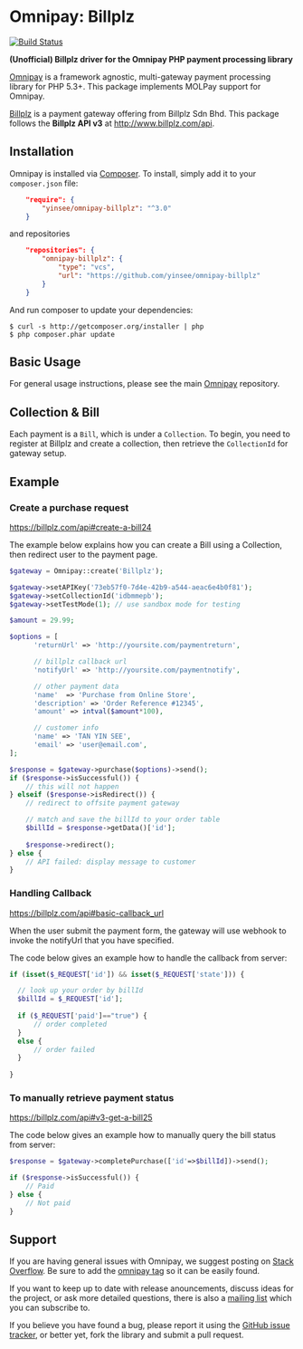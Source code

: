 # Omnipay: Billplz
[![Build Status](https://travis-ci.org/yinsee/omnipay-billplz.svg?branch=master)](https://travis-ci.org/yinsee/omnipay-billplz)

**(Unofficial) Billplz driver for the Omnipay PHP payment processing library**

[Omnipay](https://github.com/thephpleague/omnipay) is a framework agnostic, multi-gateway payment
processing library for PHP 5.3+. This package implements MOLPay support for Omnipay.

[Billplz](http://www.billplz.com) is a payment gateway offering from Billplz Sdn Bhd. 
This package follows the **Billplz API v3** at http://www.billplz.com/api.

## Installation

Omnipay is installed via [Composer](http://getcomposer.org/). To install, simply add it
to your `composer.json` file:

```json
    "require": {
        "yinsee/omnipay-billplz": "^3.0"
    }
```

and repositories
```json
    "repositories": {
        "omnipay-billplz": {
            "type": "vcs",
            "url": "https://github.com/yinsee/omnipay-billplz"
        }
    }
```

And run composer to update your dependencies:

    $ curl -s http://getcomposer.org/installer | php
    $ php composer.phar update

## Basic Usage

For general usage instructions, please see the main [Omnipay](https://github.com/thephpleague/omnipay)
repository.

## Collection & Bill
Each payment is a `Bill`, which is under a `Collection`. To begin, you need to register at Billplz and create a collection, then retrieve the `CollectionId` for gateway setup.

## Example

### Create a purchase request
https://billplz.com/api#create-a-bill24

The example below explains how you can create a Bill using a Collection, then redirect user to the payment page.

```php
$gateway = Omnipay::create('Billplz');

$gateway->setAPIKey('73eb57f0-7d4e-42b9-a544-aeac6e4b0f81');
$gateway->setCollectionId('idbmmepb');
$gateway->setTestMode(1); // use sandbox mode for testing

$amount = 29.99; 

$options = [
      'returnUrl' => 'http://yoursite.com/paymentreturn',

      // billplz callback url
      'notifyUrl' => 'http://yoursite.com/paymentnotify',

      // other payment data
      'name'  => 'Purchase from Online Store',
      'description' => 'Order Reference #12345',
      'amount' => intval($amount*100),

      // customer info
      'name' => 'TAN YIN SEE',
      'email' => 'user@email.com',
];

$response = $gateway->purchase($options)->send();
if ($response->isSuccessful()) {
    // this will not happen
} elseif ($response->isRedirect()) {
    // redirect to offsite payment gateway

    // match and save the billId to your order table
    $billId = $response->getData()['id'];
    
    $response->redirect();
} else {
    // API failed: display message to customer
}
```

### Handling Callback
https://billplz.com/api#basic-callback_url

When the user submit the payment form, the gateway will use webhook to invoke the notifyUrl that you have specified. 

The code below gives an example how to handle the callback from server:

```php
if (isset($_REQUEST['id']) && isset($_REQUEST['state'])) {

  // look up your order by billId
  $billId = $_REQUEST['id'];
  
  if ($_REQUEST['paid']=="true") {
      // order completed
  }
  else {
      // order failed
  }
  
}
```


### To manually retrieve payment status
https://billplz.com/api#v3-get-a-bill25

The code below gives an example how to manually query the bill status from server:

```php
$response = $gateway->completePurchase(['id'=>$billId])->send();

if ($response->isSuccessful()) {
    // Paid
} else {
    // Not paid
}
```

## Support

If you are having general issues with Omnipay, we suggest posting on
[Stack Overflow](http://stackoverflow.com/). Be sure to add the
[omnipay tag](http://stackoverflow.com/questions/tagged/omnipay) so it can be easily found.

If you want to keep up to date with release anouncements, discuss ideas for the project,
or ask more detailed questions, there is also a [mailing list](https://groups.google.com/forum/#!forum/omnipay) which
you can subscribe to.

If you believe you have found a bug, please report it using the [GitHub issue tracker](https://github.com/yinsee/omnipay-billplz/issues),
or better yet, fork the library and submit a pull request.
